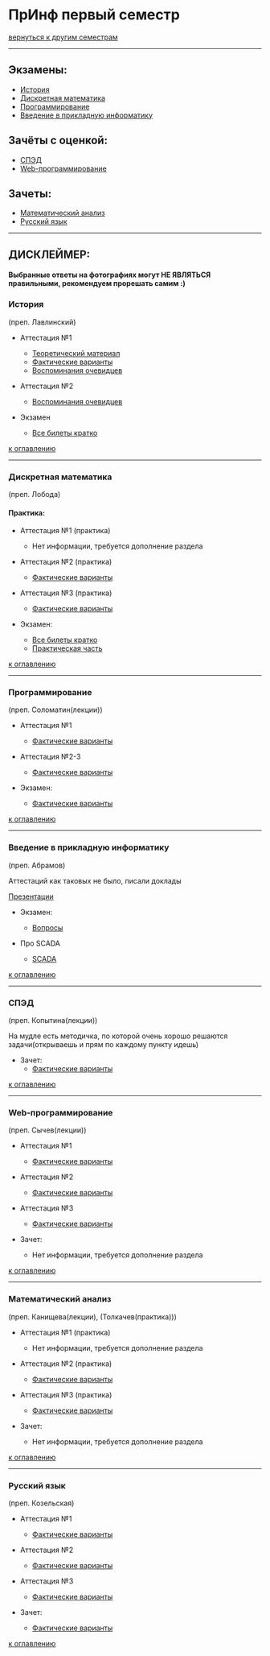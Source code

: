# ПрИнф первый семестр
[вернуться к другим семестрам](pi.md)
***
## Экзамены:
+ [История](#История)
+ [Дискретная математика](#Дискретная-математика)
+ [Программирование](#Программирование)
+ [Введение в прикладную информатику](#Введение-в-прикладную-информатику)

## Зачёты с оценкой:
+ [СПЭД](#СПЭД)
+ [Web-программирование](#Web-программирование)

## Зачеты:
+ [Математический анализ](#Математический-анализ)
+ [Русский язык](#Русский-язык)
***

## ДИСКЛЕЙМЕР:
#### Выбранные ответы на фотографиях могут НЕ ЯВЛЯТЬСЯ правильными, рекомендуем прорешать самим :)

### История
(преп. Лавлинский)
+ Аттестация №1
  + [Теоретический материал](../subjects/hist/hist-att-1/hist-att-1-theory.md)
  + [Фактические варианты](../subjects/hist/hist-att-1/hist-att-1-fact.md)
  + [Воспоминания очевидцев](../subjects/hist/hist-att-1/hist-att-1-memories.md)


+ Аттестация №2
  + [Воспоминания очевидцев](../subjects/hist/hist-att-2-memories.md)


+ Экзамен
  + [Все билеты кратко](../subjects/hist/hist-exam.md)
  

[к оглавлению](#Экзамены:)
***
### Дискретная математика
(преп. Лобода)
#### Практика:
+ Аттестация №1 (практика)
  + Нет информации, требуется дополнение раздела


+ Аттестация №2 (практика)
  + [Фактические варианты](../subjects/dm/dm-pi/dm-pr-att-2-fact.md)


+ Аттестация №3 (практика)
  + [Фактические варианты](../subjects/dm/dm-pi/dm-pr-att-3-fact.md)


+ Экзамен:
  + [Все билеты кратко](../subjects/dm/dm-pi/dm-exam-fact.md)
  + [Практическая часть](../subjects/dm/dm-pi/dm-pr-exam-fact.md)
  
[к оглавлению](#Экзамены:)
***
### Программирование
(преп. Соломатин(лекции))
+ Аттестация №1
  + [Фактические варианты](../subjects/enter-prog/enter-prog-att-1-fact.md)


+ Аттестация №2-3
  + [Фактические варианты](../subjects/enter-prog/enter-prog-att-2-3-fact.md)


+ Экзамен:
  + [Фактические варианты](../subjects/enter-prog/enter-prog-exam.md)
  

[к оглавлению](#Экзамены:)
***
### Введение в прикладную информатику
(преп. Абрамов)

Аттестаций как таковых не было, писали доклады

[Презентации](https://disk.yandex.ru/client/disk/Введение_в_принф_1_семестр)


+ Экзамен:
  + [Вопросы](../subjects/pi/pi-exam.md)


+ Про SCADA
  + [SCADA](../subjects/pi/pi-scada.md)

[к оглавлению](#Экзамены:)
***
### СПЭД
(преп. Копытина(лекции))

На мудле есть методичка, по которой очень хорошо решаются задачи(открываешь и прям по каждому пункту идешь)

+ Зачет:
  + [Фактические варианты](../subjects/sped/sped-zachet-fact.md)

[к оглавлению](#Экзамены:)
***
### Web-программирование
(преп. Сычев(лекции))
+ Аттестация №1
  + [Фактические варианты](../subjects/web/web-att-1-fact.md)


+ Аттестация №2
  + [Фактические варианты](../subjects/web/web-att-2-fact.md)


+ Аттестация №3
  + [Фактические варианты](../subjects/web/web-att-3-fact.md)


+ Зачет:
  + Нет информации, требуется дополнение раздела

[к оглавлению](#Экзамены:)
***
### Математический анализ
(преп. Канищева(лекции), (Толкачев(практика)))

+ Аттестация №1 (практика)
  + Нет информации, требуется дополнение раздела


+ Аттестация №2 (практика)
  + [Фактические варианты](../subjects/mathan/mathan-mkn/mathan-pr-att-2-fact.md)


+ Аттестация №3 (практика)
  + [Фактические варианты](../subjects/mathan/mathan-mkn/mathan-pr-att-3-fact.md)


+ Зачет:
  + Нет информации, требуется дополнение раздела

[к оглавлению](#Экзамены:)
***
### Русский язык
(преп. Козельская)
+ Аттестация №1
  + [Фактические варианты](../subjects/russian/russian-att-1-fact.md)


+ Аттестация №2
  + [Фактические варианты](../subjects/russian/russian-att-2-fact.md)


+ Аттестация №3
  + [Фактические варианты](../subjects/russian/russian-att-3-fact.md)


+ Зачет:
  + [Фактические варианты](../subjects/russian/russian-final-test.md)

[к оглавлению](#Экзамены:)